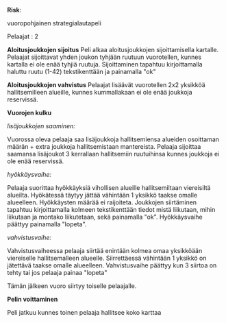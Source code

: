 **Risk**: 

vuoropohjainen strategialautapeli

Pelaajat : 2

**Aloitusjoukkojen sijoitus**
Peli alkaa aloitusjoukkojen sijoittamisella kartalle. Pelaajat sijoittavat yhden joukon tyhjään ruutuun vuorotellen, kunnes kartalla ei ole enää tyhjiä ruutuja. Sijoittaminen tapahtuu kirjoittamalla haluttu ruutu (1-42) tekstikenttään ja painamalla "ok"

**Aloitusjoukkojen vahvistus**
Pelaajat lisäävät vuorotellen 2x2 yksikköä hallitsemilleen alueille, kunnes kummallakaan ei ole enää joukkoja reservissä.

**Vuorojen kulku**

*lisäjoukkojen saaminen:*

Vuorossa oleva pelaaja saa lisäjoukkoja hallitsemiensa alueiden osoittaman määrän + extra joukkoja hallitsemistaan mantereista. Pelaaja sijoittaa saamansa lisäjoukot 3 kerrallaan hallitsemiin ruutuihinsa kunnes joukkoja ei ole enää reservissä.

*hyökkäysvaihe:*

Pelaaja suorittaa hyökkäyksiä vihollisen alueille hallitsemiltaan viereisiltä alueilta. Hyökätessä täytyy jättää vähintään 1 yksikkö taakse omalle alueelleen. Hyökkäysten määrää ei raijoiteta. Joukkojen siirtäminen tapahtuu kirjoittamalla kolmeen tekstikenttään tiedot mistä liikutaan, mihin liikutaan ja montako liikutetaan, sekä painamalla "ok". Hyökkäysvaihe päättyy painamalla "lopeta".

*vahvistusvaihe:*

Vahvistusvaiheessa pelaaja siirtää enintään kolmea omaa yksikköään viereiselle hallitsemalleen alueelle. Siirrettäessä vähintään 1 yksikkö on jätettävä taakse omalle alueelleen. Vahvistusvaihe päättyy kun 3 siirtoa on tehty tai jos pelaaja painaa "lopeta"

Tämän jälkeen vuoro siirtyy toiselle pelaajalle.

**Pelin voittaminen**

Peli jatkuu kunnes toinen pelaaja hallitsee koko karttaa
